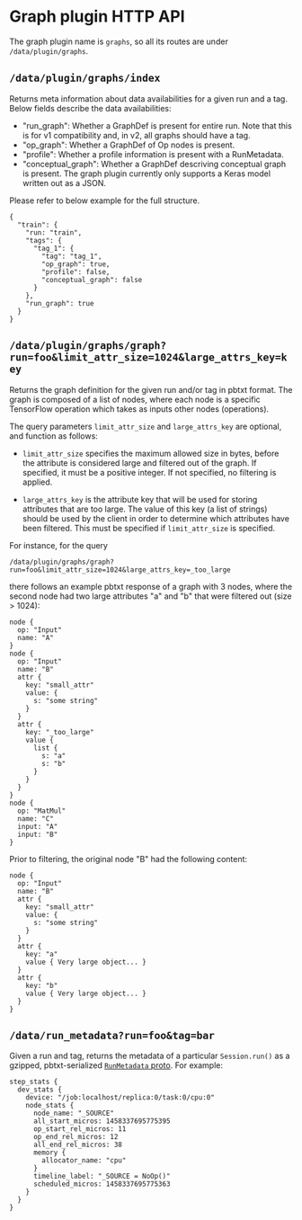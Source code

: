 # Graph plugin HTTP API

The graph plugin name is `graphs`, so all its routes are under
`/data/plugin/graphs`.

## `/data/plugin/graphs/index`

Returns meta information about data availabilities for a given run and a tag.
Below fields describe the data availabilities:
- "run_graph": Whether a GraphDef is present for entire run. Note that this is
      for v1 compatibility and, in v2, all graphs should have a tag.
- "op_graph": Whether a GraphDef of Op nodes is present.
- "profile": Whether a profile information is present with a RunMetadata.
- "conceptual_graph": Whether a GraphDef descriving conceptual graph is present.
      The graph plugin currently only supports a Keras model written out as a
      JSON.

Please refer to below example for the full structure.

    {
      "train": {
        "run: "train",
        "tags": {
          "tag_1": {
            "tag": "tag_1",
            "op_graph": true,
            "profile": false,
            "conceptual_graph": false
          }
        },
        "run_graph": true
      }
    }

## `/data/plugin/graphs/graph?run=foo&limit_attr_size=1024&large_attrs_key=key`

Returns the graph definition for the given run and/or tag in pbtxt format.
The graph is composed of a list of nodes, where each node is a specific
TensorFlow operation which takes as inputs other nodes (operations).

The query parameters `limit_attr_size` and `large_attrs_key` are
optional, and function as follows:

  - `limit_attr_size` specifies the maximum allowed size in bytes,
    before the attribute is considered large and filtered out of the
    graph. If specified, it must be a positive integer. If not
    specified, no filtering is applied.

  - `large_attrs_key` is the attribute key that will be used for storing
    attributes that are too large. The value of this key (a list of
    strings) should be used by the client in order to determine which
    attributes have been filtered. This must be specified if
    `limit_attr_size` is specified.

For instance, for the query

    /data/plugin/graphs/graph?run=foo&limit_attr_size=1024&large_attrs_key=_too_large

there follows an example pbtxt response of a graph with 3 nodes, where
the second node had two large attributes "a" and "b" that were filtered
out (size > 1024):

    node {
      op: "Input"
      name: "A"
    }
    node {
      op: "Input"
      name: "B"
      attr {
        key: "small_attr"
        value: {
          s: "some string"
        }
      }
      attr {
        key: "_too_large"
        value {
          list {
            s: "a"
            s: "b"
          }
        }
      }
    }
    node {
      op: "MatMul"
      name: "C"
      input: "A"
      input: "B"
    }

Prior to filtering, the original node "B" had the following content:

    node {
      op: "Input"
      name: "B"
      attr {
        key: "small_attr"
        value: {
          s: "some string"
        }
      }
      attr {
        key: "a"
        value { Very large object... }
      }
      attr {
        key: "b"
        value { Very large object... }
      }
    }


## `/data/run_metadata?run=foo&tag=bar`

Given a run and tag, returns the metadata of a particular
`Session.run()` as a gzipped, pbtxt-serialized [`RunMetadata` proto].
For example:

    step_stats {
      dev_stats {
        device: "/job:localhost/replica:0/task:0/cpu:0"
        node_stats {
          node_name: "_SOURCE"
          all_start_micros: 1458337695775395
          op_start_rel_micros: 11
          op_end_rel_micros: 12
          all_end_rel_micros: 38
          memory {
            allocator_name: "cpu"
          }
          timeline_label: "_SOURCE = NoOp()"
          scheduled_micros: 1458337695775363
        }
      }
    }

[`RunMetadata` proto]: (https://github.com/tensorflow/tensorflow/blob/master/tensorflow/core/protobuf/config.proto)
